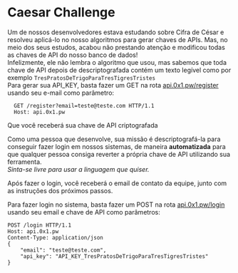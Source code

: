 # Caesar Challenge
Um de nossos desenvolvedores estava estudando sobre Cifra de César e resolveu aplicá-lo no nosso algoritmos para gerar chaves de APIs.
Mas, no meio dos seus estudos, acabou não prestando atenção e modificou todas as chaves de API do nosso banco de dados!<br/>
Infelizmente, ele não lembra o algoritmo que usou, mas sabemos que toda chave de API depois de descriptografada contém um texto legível como por exemplo `TresPratosDeTrigoParaTresTigresTristes`<br/>
Para gerar sua API_KEY, basta fazer um GET na rota [api.0x1.pw/register](http://api.0x1.pw/register) usando seu e-mail como parâmetro:
```
  GET /register?email=teste@teste.com HTTP/1.1
  Host: api.0x1.pw
```
Que você receberá sua chave de API criptografada

Como uma pessoa que desenvolve, sua missão é descriptografá-la para conseguir fazer login em nossos sistemas, de maneira **automatizada** para que qualquer pessoa consiga reverter a própria chave de API utilizando sua ferramenta.<br/>
*Sinta-se livre para usar a linguagem que quiser.*

Após fazer o login, você receberá o email de contato da equipe, junto com as instruções dos próximos passos.

Para fazer login no sistema, basta fazer um POST na rota [api.0x1.pw/login](http://api.0x1.pw/register) usando seu email e chave de API como parâmetros:
```
POST /login HTTP/1.1
Host: api.0x1.pw
Content-Type: application/json
{ 
    "email": "teste@teste.com", 
    "api_key": "API_KEY_TresPratosDeTrigoParaTresTigresTristes"
}
```

